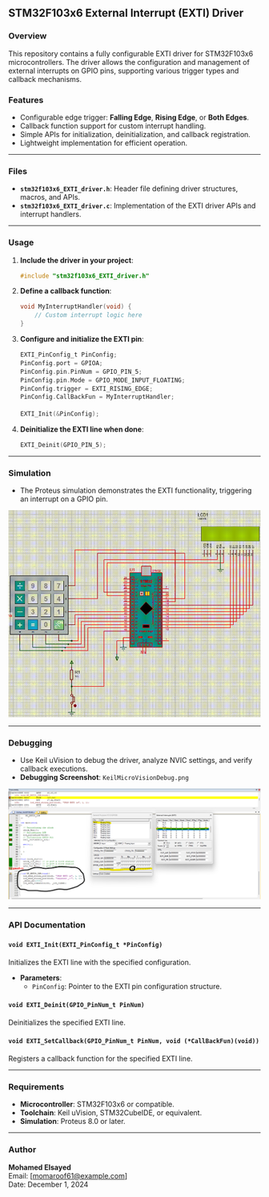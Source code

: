 ## STM32F103x6 External Interrupt (EXTI) Driver

### Overview
This repository contains a fully configurable EXTI driver for STM32F103x6 microcontrollers. The driver allows the configuration and management of external interrupts on GPIO pins, supporting various trigger types and callback mechanisms.


### Features
- Configurable edge trigger: **Falling Edge**, **Rising Edge**, or **Both Edges**.
- Callback function support for custom interrupt handling.
- Simple APIs for initialization, deinitialization, and callback registration.
- Lightweight implementation for efficient operation.

---

### Files
- **`stm32f103x6_EXTI_driver.h`**: Header file defining driver structures, macros, and APIs.
- **`stm32f103x6_EXTI_driver.c`**: Implementation of the EXTI driver APIs and interrupt handlers.

---

### Usage
1. **Include the driver in your project**:
   ```c
   #include "stm32f103x6_EXTI_driver.h"
   ```

2. **Define a callback function**:
   ```c
   void MyInterruptHandler(void) {
       // Custom interrupt logic here
   }
   ```

3. **Configure and initialize the EXTI pin**:
   ```c
   EXTI_PinConfig_t PinConfig;
   PinConfig.port = GPIOA;
   PinConfig.pin.PinNum = GPIO_PIN_5;
   PinConfig.pin.Mode = GPIO_MODE_INPUT_FLOATING;
   PinConfig.trigger = EXTI_RISING_EDGE;
   PinConfig.CallBackFun = MyInterruptHandler;

   EXTI_Init(&PinConfig);
   ```

4. **Deinitialize the EXTI line when done**:
   ```c
   EXTI_Deinit(GPIO_PIN_5);
   ```

---

### Simulation
- The Proteus simulation demonstrates the EXTI functionality, triggering an interrupt on a GPIO pin.
  
 ![EXTI9_Trigger](https://github.com/MohamedElsayedd1/Mastering_Embededd_System/blob/main/6.%20MCU%20Essential%20Peripherals/Lecture4_EXTI/1.%20Lecture/stm32f103x6_Drivers/EXTI9_Trigger.gif)


---

### Debugging
- Use Keil uVision to debug the driver, analyze NVIC settings, and verify callback executions.
- **Debugging Screenshot**: `KeilMicroVisionDebug.png`
  
![KeilMicroVisionDebug](https://github.com/MohamedElsayedd1/Mastering_Embededd_System/blob/main/6.%20MCU%20Essential%20Peripherals/Lecture4_EXTI/1.%20Lecture/stm32f103x6_Drivers/KeilMicroVisionDebug.png)

---

### API Documentation

#### `void EXTI_Init(EXTI_PinConfig_t *PinConfig)`
Initializes the EXTI line with the specified configuration.
- **Parameters**:
  - `PinConfig`: Pointer to the EXTI pin configuration structure.

#### `void EXTI_Deinit(GPIO_PinNum_t PinNum)`
Deinitializes the specified EXTI line.

#### `void EXTI_SetCallback(GPIO_PinNum_t PinNum, void (*CallBackFun)(void))`
Registers a callback function for the specified EXTI line.

---

### Requirements
- **Microcontroller**: STM32F103x6 or compatible.
- **Toolchain**: Keil uVision, STM32CubeIDE, or equivalent.
- **Simulation**: Proteus 8.0 or later.

---

### Author
**Mohamed Elsayed**  
Email: [momaroof61@example.com]  
Date: December 1, 2024  

